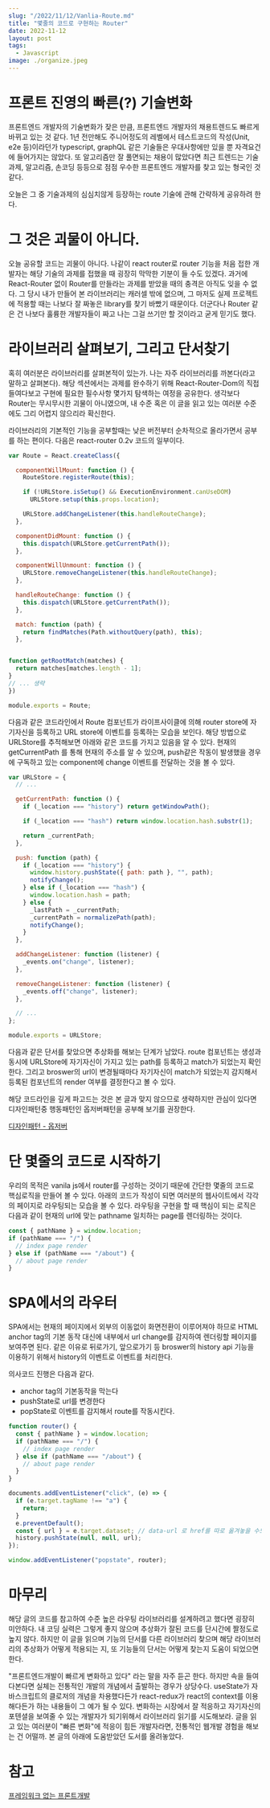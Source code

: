```yaml
---
slug: "/2022/11/12/Vanlia-Route.md"
title: "몇줄의 코드로 구현하는 Router"
date: 2022-11-12
layout: post
tags:
  - Javascript
image: ./organize.jpeg
---
```


# 프론트 진영의 빠른(?) 기술변화

프론트엔드 개발자의 기술변화가 잦은 만큼, 프론트엔드 개발자의 채용트렌드도 빠르게 바뀌고 있는 것 같다. 1년 전만해도 주니어정도의 레벨에서 테스트코드의 작성(Unit, e2e 등)이라던가 typescript, graphQL 같은 기술들은 우대사항에만 있을 뿐 자격요건에 들어가지는 않았다. 또 알고리즘만 잘 풀면되는 채용이 많았다면 최근 트렌드는 기술과제, 알고리즘, 손코딩 등등으로 점점 우수한 프론트엔드 개발자를 찾고 있는 형국인 것 같다.

오늘은 그 중 기술과제의 심심치않게 등장하는 route 기술에 관해 간략하게 공유하려 한다.

# 그 것은 괴물이 아니다.

오늘 공유할 코드는 괴물이 아니다. 나같이 react router로 router 기능을 처음 접한 개발자는 해당 기술의 과제를 접했을 때 굉장히 막막한 기분이 들 수도 있겠다. 과거에 React-Router 없이 Router를 만들라는 과제를 받았을 때의 충격은 아직도 잊을 수 없다. 그 당시 내가 만들어 본 라이브러리는 캐러셀 밖에 없으며, 그 마저도 실제 프로젝트에 적용할 때는 나보다 잘 짜놓은 library를 찾기 바빴기 때문이다. 더군다나 Router 같은 건 나보다 훌륭한 개발자들이 짜고 나는 그걸 쓰기만 할 것이라고 굳게 믿기도 했다.

# 라이브러리 살펴보기, 그리고 단서찾기

혹히 여러분은 라이브러리를 살펴본적이 있는가. 나는 자주 라이브러리를 까본다(라고 말하고 살펴본다). 해당 섹션에서는
과제를 완수하기 위해 React-Router-Dom의 직접 들여다보고 구현에 필요한 필수사항 몇가지 탐색하는 여정을 공유한다.
생각보다 Router는 무시무시한 괴물이 아니였으며, 내 수준 혹은 이 글을 읽고 있는 여러분 수준에도 그리 어렵지 않으리라 확신한다.

라이브러리의 기본적인 기능을 공부할때는 낮은 버전부터 순차적으로 올라가면서 공부를 하는 편이다. 다음은 react-router 0.2v 코드의 일부이다.

```js
var Route = React.createClass({

  componentWillMount: function () {
    RouteStore.registerRoute(this);

    if (!URLStore.isSetup() && ExecutionEnvironment.canUseDOM)
      URLStore.setup(this.props.location);

    URLStore.addChangeListener(this.handleRouteChange);
  },

  componentDidMount: function () {
    this.dispatch(URLStore.getCurrentPath());
  },

  componentWillUnmount: function () {
    URLStore.removeChangeListener(this.handleRouteChange);
  },

  handleRouteChange: function () {
    this.dispatch(URLStore.getCurrentPath());
  },

  match: function (path) {
    return findMatches(Path.withoutQuery(path), this);
  },


function getRootMatch(matches) {
  return matches[matches.length - 1];
}
// ... 생략
})

module.exports = Route;
```

다음과 같은 코드라인에서 Route 컴포넌트가 라이프사이클에 의해 router store에 자기자신을 등록하고 URL store에 이벤트를 등록하는 모습을 보인다. 해당 방법으로 URLStore를 추적해보면 아래와 같은 코드를 가지고 있음을 알 수 있다. 현재의 getCurrentPath 를 통해 현재의 주소를 알 수 있으며, push같은 작동이 발생했을 경우에 구독하고 있는 component에 change 이벤트를 전달하는 것을 볼 수 있다.

```js
var URLStore = {
  // ...

  getCurrentPath: function () {
    if (_location === "history") return getWindowPath();

    if (_location === "hash") return window.location.hash.substr(1);

    return _currentPath;
  },

  push: function (path) {
    if (_location === "history") {
      window.history.pushState({ path: path }, "", path);
      notifyChange();
    } else if (_location === "hash") {
      window.location.hash = path;
    } else {
      _lastPath = _currentPath;
      _currentPath = normalizePath(path);
      notifyChange();
    }
  },

  addChangeListener: function (listener) {
    _events.on("change", listener);
  },

  removeChangeListener: function (listener) {
    _events.off("change", listener);
  },

  // ...
};

module.exports = URLStore;
```

다음과 같은 단서를 찾았으면 추상화를 해보는 단계가 남았다. route 컴포넌트는 생성과 동시에 URLStore에 자기자신이 가지고 있는 path를 등록하고 match가 되었는지 확인한다. 그리고 broswer의 url이 변경될때마다 자기자신이 match가 되었는지 감지해서 등록된 컴포넌트의 render 여부를 결정한다고 볼 수 있다.

해당 코드라인을 깊게 파고드는 것은 본 글과 맞지 않으므로 생략하지만 관심이 있다면 디자인패턴중 행동패턴인 옵저버패턴을 공부해 보기를 권장한다.

[디자인패턴 - 옵저버](https://refactoring.guru/ko/design-patterns/observer)

# 단 몇줄의 코드로 시작하기

우리의 목적은 vanila js에서 router를 구성하는 것이기 때문에 간단한 몇줄의 코드로 핵심로직을 만들어 볼 수 있다.
아래의 코드가 작성이 되면 여러분의 웹사이트에서 각각의 페이지로 라우팅되는 모습을 볼 수 있다. 라우팅을 구현을 할 때 핵심이 되는 로직은 다음과 같이 현재의 url에 맞는 pathname 일치하는 page를 렌더링하는 것이다.

```js
const { pathName } = window.location;
if (pathName === "/") {
  // index page render
} else if (pathName === "/about") {
  // about page render
}
```

# SPA에서의 라우터

SPA에서는 현재의 페이지에서 외부의 이동없이 화면전환이 이루어져야 하므로 HTML anchor tag의 기본 동작 대신에 내부에서 url change를 감지하여 렌더링할 페이지를 보여주면 된다. 같은 이유로 뒤로가기, 앞으로가기 등 broswer의 history api 기능을 이용하기 위해서 history의 이벤트로 이벤트를 처리한다.

의사코드 진행은 다음과 같다.

- anchor tag의 기본동작을 막는다
- pushState로 url를 변경한다
- popState로 이벤트를 감지해서 route를 작동시킨다.

```js
function router() {
  const { pathName } = window.location;
  if (pathName === "/") {
    // index page render
  } else if (pathName === "/about") {
    // about page render
  }
}

documents.addEventListener("click", (e) => {
  if (e.target.tagName !== "a") {
    return;
  }
  e.preventDefault();
  const { url } = e.target.dataset; // data-url 로 href를 따로 옮겨놓을 수도 있다.
  history.pushState(null, null, url);
});

window.addEventListener("popstate", router);
```

# 마무리

해당 글의 코드를 참고하여 수준 높은 라우팅 라이브러리를 설계하려고 했다면 굉장히 미안하다. 내 코딩 실력은 그렇게 좋지 않으며 추상화가 잘된 코드를 단시간에 짤정도로 높지 않다. 하지만 이 글을 읽으며 기능의 단서를 다른 라이브러리 찾으며 해당 라이브러리의 추상화가 어떻게 적용되는 지, 또 기능들의 단서는 어떻게 찾는지 도움이 되었으면 한다.

"프론트엔드개발이 빠르게 변화하고 있다" 라는 말을 자주 듣곤 한다. 하지만 속을 들여다본다면 실체는 전통적인 개발의 개념에서 출발하는 경우가 상당수다. useState가 자바스크립트의 클로저의 개념을 차용했다든가 react-redux가 react의 context를 이용해다든가 하는 내용들이 그 예가 될 수 있다. 변화하는 시장에서 잘 적응하고 자기자신의 포텐셜을 보여줄 수 있는 개발자가 되기위해서 라이브러리 읽기를 시도해보라. 글을 읽고 있는 여러분이 "빠른 변화"에 적응이 힘든 개발자라면, 전통적인 웹개발 경험을 해보는 건 어떨까. 본 글의 아래에 도움받았던 도서를 올려놓았다.

# 참고

[프레임워크 없는 프론트개발](https://product.kyobobook.co.kr/detail/S000001804992)

